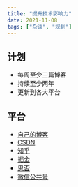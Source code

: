 ```yaml
---
title: "提升技术影响力"
date: 2021-11-08
tags: ["杂谈", "规划"]
---
```


## 计划

- 每周至少三篇博客
- 持续至少两年
- 更新到各大平台

## 平台

- [自己的博客](https://he2121.github.io/xiaohe-blog/)
- [CSDN](https://blog.csdn.net/)
- [知乎](https://www.zhihu.com/)
- [掘金](https://juejin.cn/)
- [思否](https://www.oschina.net/)
- [微信公共号](https://cloud.tencent.com/developer/column)